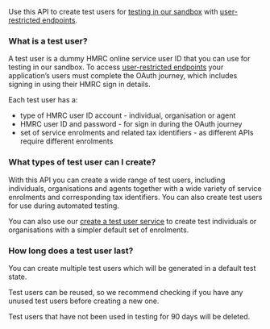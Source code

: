Use this API to create test users for [testing in our sandbox](/api-documentation/docs/testing) with [user-restricted endpoints](/api-documentation/docs/authorisation/user-restricted-endpoints).

### What is a test user?
A test user is a dummy HMRC online service user ID that you can use for testing in our sandbox.
To access [user-restricted endpoints](/api-documentation/docs/authorisation/user-restricted-endpoints) your application’s users must complete the OAuth journey, which includes signing in using their HMRC sign in details.

Each test user has a:

* type of HMRC user ID account - individual, organisation or agent
* HMRC user ID and password - for sign in during the OAuth journey
* set of service enrolments and related tax identifiers - as different APIs require different enrolments

### What types of test user can I create?
With this API you can create a wide range of test users, including individuals, organisations and agents together with a wide variety of service enrolments and corresponding tax identifiers. You can also create test users for use during automated testing.

You can also use our [create a test user service](/api-test-user) to create test individuals or organisations with a simpler default set of enrolments.

### How long does a test user last?
You can create multiple test users which will be generated in a default test state.

Test users can be reused, so we recommend checking if you have any unused test users before creating a new one.

Test users that have not been used in testing for 90 days will be deleted.